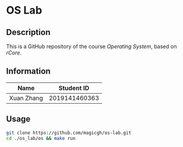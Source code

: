 # OS Lab

## Description

This is a GitHub repository of the course *Operating System*, based on *rCore*.

## Information 

|  Name   | Student ID  |
|  :----:  | :----:  |
| Xuan Zhang  | 2019141460363 |

## Usage
```bash
git clone https://github.com/magicgh/os-lab.git
cd ./os_lab/os && make run
```
